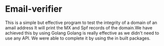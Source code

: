 # Email-verifier

This is a simple but effective program to test the integrity of a domain of an amail address
It will print the MX and Spf records of the domain.We have achieved this by using Golang
Golang is really effective as we didn't need to use any API. We were able to complete it by using the in built packages.
